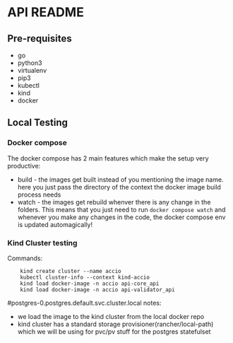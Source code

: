 # API README

## Pre-requisites

- go
- python3
- virtualenv 
- pip3
- kubectl
- kind
- docker


## Local Testing

### Docker compose 

The docker compose has 2 main features which make the setup very productive:
- build - the images get built instead of you mentioning the image name. here you just pass the directory of the context the docker image build process needs
- watch - the images get rebuild whenver there is any change in the folders. This means that you just need to run `docker compose watch` and whenever you make any changes in the code, the docker compose env is updated automagically!

### Kind Cluster testing


Commands:

```
    kind create cluster --name accio
    kubectl cluster-info --context kind-accio
    kind load docker-image -n accio api-core_api
    kind load docker-image -n accio api-validator_api

```
#postgres-0.postgres.default.svc.cluster.local
notes:

- we load the image to the kind cluster from the local docker repo
- kind cluster has a standard storage provisioner(rancher/local-path) which we will be using for pvc/pv stuff for the postgres statefulset
